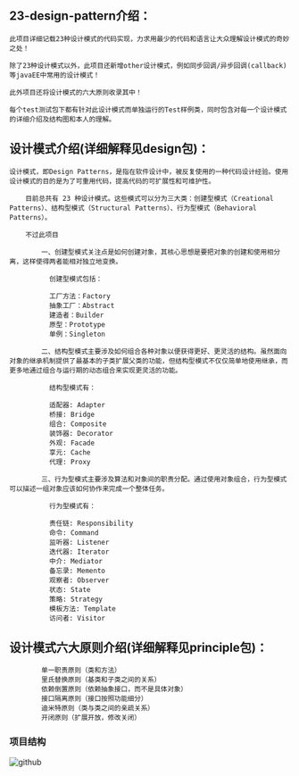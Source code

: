 ## 23-design-pattern介绍：
    
    此项目详细记载23种设计模式的代码实现，力求用最少的代码和语言让大众理解设计模式的奇妙之处！
            
    除了23种设计模式以外，此项目还新增other设计模式，例如同步回调/异步回调(callback)等javaEE中常用的设计模式！
            
    此外项目还将设计模式的六大原则收录其中！ 
   
    每个test测试包下都有针对此设计模式而单独运行的Test样例类，同时包含对每一个设计模式的详细介绍及结构图和本人的理解。
            
## 设计模式介绍(详细解释见design包)：

    设计模式，即Design Patterns，是指在软件设计中，被反复使用的一种代码设计经验。使用设计模式的目的是为了可重用代码，提高代码的可扩展性和可维护性。
        
        目前总共有 23 种设计模式。这些模式可以分为三大类：创建型模式（Creational Patterns）、结构型模式（Structural Patterns）、行为型模式（Behavioral Patterns）。
        
        不过此项目
        
            一、创建型模式关注点是如何创建对象，其核心思想是要把对象的创建和使用相分离，这样使得两者能相对独立地变换。
        
              创建型模式包括：
              
              工厂方法：Factory
              抽象工厂：Abstract
              建造者：Builder
              原型：Prototype
              单例：Singleton
            
            二、结构型模式主要涉及如何组合各种对象以便获得更好、更灵活的结构。虽然面向对象的继承机制提供了最基本的子类扩展父类的功能，但结构型模式不仅仅简单地使用继承，而更多地通过组合与运行期的动态组合来实现更灵活的功能。
              
              结构型模式有：
              
              适配器: Adapter
              桥接: Bridge
              组合: Composite
              装饰器: Decorator
              外观: Facade
              享元: Cache
              代理: Proxy
              
            三、行为型模式主要涉及算法和对象间的职责分配。通过使用对象组合，行为型模式可以描述一组对象应该如何协作来完成一个整体任务。
              
              行为型模式有：
              
              责任链: Responsibility
              命令: Command
              监听器: Listener
              迭代器: Iterator
              中介: Mediator
              备忘录: Memento
              观察者: Observer
              状态: State
              策略: Strategy
              模板方法: Template
              访问者: Visitor
              

## 设计模式六大原则介绍(详细解释见principle包)：             
            
            单一职责原则（类和方法）
            里氏替换原则（基类和子类之间的关系）
            依赖倒置原则（依赖抽象接口，而不是具体对象）
            接口隔离原则（接口按照功能细分）
            迪米特原则（类与类之间的亲疏关系）  
            开闭原则（扩展开放，修改关闭）
    
### 项目结构
![github](https://raw.githubusercontent.com/gl0726/23-design-pattern/master/picture/struct.jpg "github")
    
            


